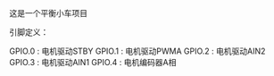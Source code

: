 这是一个平衡小车项目



引脚定义：




GPIO.0 : 电机驱动STBY
GPIO.1 : 电机驱动PWMA
GPIO.2 : 电机驱动AIN2
GPIO.3 : 电机驱动AIN1
GPIO.4 : 电机编码器A相











